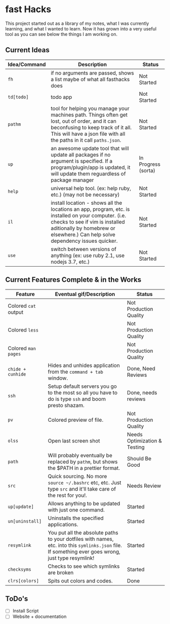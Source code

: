 fast Hacks
==========

This project started out as a library of my notes, what I was currently learning, and what I wanted to learn. Now it has grown into a very useful tool as you can see below the things I am working on.

Current Ideas
-------------

| Idea/Command  | Description          | Status     |
| ------------- | -------------------- | ---------- |
| `fh`          | if no arguments are passed, shows a list maybe of what all fasthacks does | Not Started |
| `td[todo]`    | todo app             | Not Started |
| `pathm`       | tool for helping you manage your machines path.  Things often get lost, out of order, and it can beconfusing to keep track of it all.  This will have a json file with all the paths in it call `paths.json`. | Not Started |
| `up`          | an awesome update tool that will update all packages if no argument is specified. If a program/plugin/app is updated, it will update them reguardless of package manager | In Progress (sorta) |
| `help`        | universal help tool. (ex: help ruby, etc.) (may not be necessary) | Not Started |
| `il`          | install location - shows all the locations an app, program, etc. is installed on your computer. (i.e. checks to see if vim is installed aditionally by homebrew or elsewhere.) Can help solve dependency issues quicker. | Not Started |
| `use`         | switch between versions of anything (ex: use ruby 2.1, use nodejs 3.7, etc.) | Not Started |


Current Features Complete & in the Works
----------------------------

| Feature       | Eventual gif/Description         | Status      |
| ------------- | -------------------------------- | ----------- |
| Colored `cat` output |               | Not Production Quality |
| Colored `less` |                     | Not Production Quality |
| Colored `man pages` |                | Not Production Quality |
| `chide + cunhide` | Hides and unhides application from the `command + tab` window. | Done, Need Reviews |
| `ssh`          | Setup default servers you go to the most so all you have to do is type `ssh` and boom presto shazam. | Done, needs reviews
| `pv`           | Colored preview of file. | Not Production Quality |
| `olss`         | Open last screen shot | Needs Optimization & Testing |
| `path`         | Will probably eventually be replaced by `pathm`, but shows the $PATH in a prettier format.| Should Be Good |
| `src`          | Quick sourcing.  No more `source ~/.bashrc` etc, etc.  Just type `src` and it'll take care of the rest for you!. | Needs Review |
| `up[update]`   | Allows anything to be updated with just one command. | Started |
| `un[uninstall]` | Uninstalls the specified applications. | Started |
| `resymlink`    | You put all the absolute paths to your dotfiles with names, etc. into this `symlinks.json` file.  If something ever goes wrong, just type resymlink! | Started |
| `checksyms`    | Checks to see which symlinks are broken | Started |
| `clrs[colors]` | Spits out colors and codes.  | Done |

ToDo's
------
- [ ] Install Script
- [ ] Website + documentation
